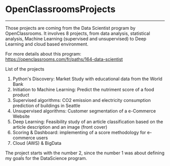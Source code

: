 # OpenClassroomsProjects
*** 
Those projects are coming from the Data Scientist program by OpenClassrooms. It involves 8 projects, from data analysis, statistical analysis, Machine Learning (supervised and unsupervised) to Deep Learning and cloud based environment.

For more details about this program:
https://openclassrooms.com/fr/paths/164-data-scientist

List of the projects
1. Python's Discovery: Market Study with educational data from the World Bank
2. Initiation to Machine Learning: Predict the nutriment score of a food product
3. Supervised algorithms: CO2 emission and electricity consumption prediction of buildings in Seattle
4. Unsupervised algorithms: Customer segmentation of a e-Commerce Website
5. Deep Learning: Feasibility study of an article classification based on the article description and an image (front cover)
6. Scoring & Dashboard: implementing of a score methodology for e-commerce users
7. Cloud (AWS) & BigData

The project starts with the number 2, since the number 1 was about defining my goals for the DataScience program.
